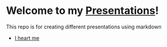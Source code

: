# Welcome to my [Presentations](https://ajorquera.github.io/presentations)!

This repo is for creating different presentations using markdown

* [I heart me](./I%20heart%20me/slides.md)